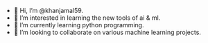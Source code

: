 - 👋 Hi, I’m @khanjamal59.
- 👀 I’m interested in learning the new tools of ai & ml.
- 🌱 I’m currently learning python programming.
- 💞️ I’m looking to collaborate on various machine learning projects.
<!---
khanjamal59/khanjamal59 is a ✨ special ✨ repository because its `README.md` (this file) appears on your GitHub profile.
You can click the Preview link to take a look at your changes.
--->
